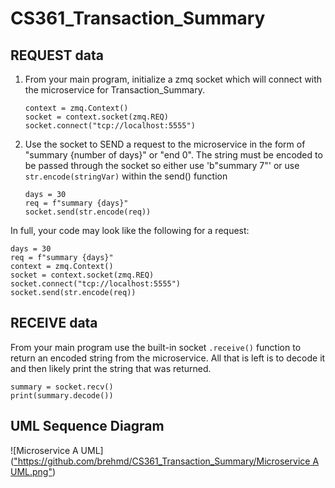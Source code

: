 # CS361_Transaction_Summary

## REQUEST data
1. From your main program, initialize a zmq socket which will connect with the microservice for Transaction_Summary.
   ```
   context = zmq.Context()
   socket = context.socket(zmq.REQ)
   socket.connect("tcp://localhost:5555")
   ```
2. Use the socket to SEND a request to the microservice in the form of "summary {number of days}" or "end 0". The string must be encoded to be passed through the socket so either use 'b"summary 7"' or use `str.encode(stringVar)` within the send() function
   ```
   days = 30
   req = f"summary {days}"
   socket.send(str.encode(req))
   ```

In full, your code may look like the following for a request:
   ```
   days = 30
   req = f"summary {days}"
   context = zmq.Context()
   socket = context.socket(zmq.REQ)
   socket.connect("tcp://localhost:5555")
   socket.send(str.encode(req))
   ```

## RECEIVE data
From your main program use the built-in socket `.receive()` function to return an encoded string from the microservice. All that is left is to decode it and then likely print the string that was returned.
```
summary = socket.recv()
print(summary.decode())
```

## UML Sequence Diagram
![Microservice A UML](["https://github.com/brehmd/CS361_Transaction_Summary/Microservice A UML.png"](https://github.com/brehmd/CS361_Transaction_Summary/blob/main/Microservice%20A%20UML.png))
